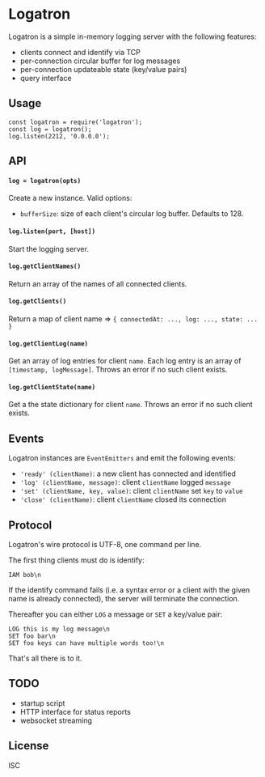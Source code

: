 # Logatron

Logatron is a simple in-memory logging server with the following features:

  - clients connect and identify via TCP
  - per-connection circular buffer for log messages
  - per-connection updateable state (key/value pairs)
  - query interface

## Usage

    const logatron = require('logatron');
    const log = logatron();
    log.listen(2212, '0.0.0.0');

## API

#### `log = logatron(opts)`

Create a new instance. Valid options:

  * `bufferSize`: size of each client's circular log buffer. Defaults to 128.

#### `log.listen(port, [host])`

Start the logging server.

#### `log.getClientNames()`

Return an array of the names of all connected clients.

#### `log.getClients()`

Return a map of client name => `{ connectedAt: ..., log: ..., state: ... }`

#### `log.getClientLog(name)`

Get an array of log entries for client `name`. Each log entry is an array of `[timestamp, logMessage]`. Throws an error if no such client exists.

#### `log.getClientState(name)`

Get a the state dictionary for client `name`. Throws an error if no such client exists.

## Events

Logatron instances are `EventEmitters` and emit the following events:

  - `'ready' (clientName)`: a new client has connected and identified
  - `'log' (clientName, message)`: client `clientName` logged `message`
  - `'set' (clientName, key, value)`: client `clientName` set `key` to `value`
  - `'close' (clientName)`: client `clientName` closed its connection

## Protocol

Logatron's wire protocol is UTF-8, one command per line.

The first thing clients must do is identify:

    IAM bob\n

If the identify command fails (i.e. a syntax error or a client with the given name is already connected), the server will terminate the connection.

Thereafter you can either `LOG` a message or `SET` a key/value pair:

    LOG this is my log message\n
    SET foo bar\n
    SET foo keys can have multiple words too!\n

That's all there is to it.

## TODO

  * startup script
  * HTTP interface for status reports
  * websocket streaming

## License

ISC